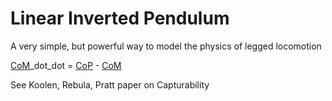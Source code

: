 # Linear Inverted Pendulum 

A very simple, but powerful way to model the physics of legged locomotion

[CoM](Full-body-Center-of-Mass.md)_dot_dot = [CoP](Base-of-Support.md) - [CoM](Full-body-Center-of-Mass.md) 

See Koolen, Rebula, Pratt paper on Capturability
